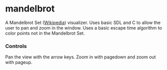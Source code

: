 mandelbrot
=========

A Mandelbrot Set ([Wikipedia](http://en.wikipedia.org/wiki/Mandelbrot_set)) visualizer. Uses basic SDL and C to allow the user to pan and zoom in the window. Uses a basic escape time algorithm to color points not in the Mandelbrot Set.

### Controls

Pan the view with the arrow keys. Zoom in with pagedown and zoom out with pageup.